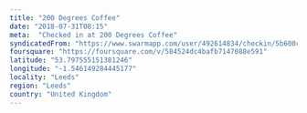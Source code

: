 ```yaml
---
title: "200 Degrees Coffee"
date: "2018-07-31T08:15"
meta:  "Checked in at 200 Degrees Coffee"
syndicatedFrom: "https://www.swarmapp.com/user/492614834/checkin/5b600c81a2c00b002c916830"
foursquare: "https://foursquare.com/v/584524dc4bafb7147088e591"
latitude: "53.797555151381246"
longitude: "-1.546149284445177"
locality: "Leeds"
region: "Leeds"
country: "United Kingdom"
---
```


